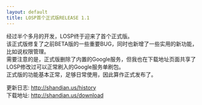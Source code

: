 ```yaml
---
layout: default
title: LOSP首个正式版RELEASE 1.1
---
```

经过半个多月的开发，LOSP终于迎来了首个正式版。  
该正式版修复了之前BETA版的一些重要BUG，同时也新增了一些实用的新功能，比如说权限管理。  
需要注意的是，正式版删除了内置的Google服务，但我也在下载地址页面共享了LOSP修改过可以正常刷入的Google服务单刷包。  
正式版的功能基本正常，足够日常使用，因此算作正式发布了。  
<!--more-->
更新日志: <http://shandian.us/history>  
下载地址: <http://shandian.us/download>
